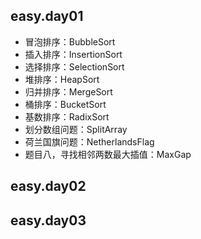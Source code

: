 ## easy.day01
- 冒泡排序：BubbleSort
- 插入排序：InsertionSort
- 选择排序：SelectionSort
- 堆排序：HeapSort
- 归并排序：MergeSort
- 桶排序：BucketSort
- 基数排序：RadixSort
- 划分数组问题：SplitArray
- 荷兰国旗问题：NetherlandsFlag
- 题目八，寻找相邻两数最大插值：MaxGap

## easy.day02





## easy.day03


